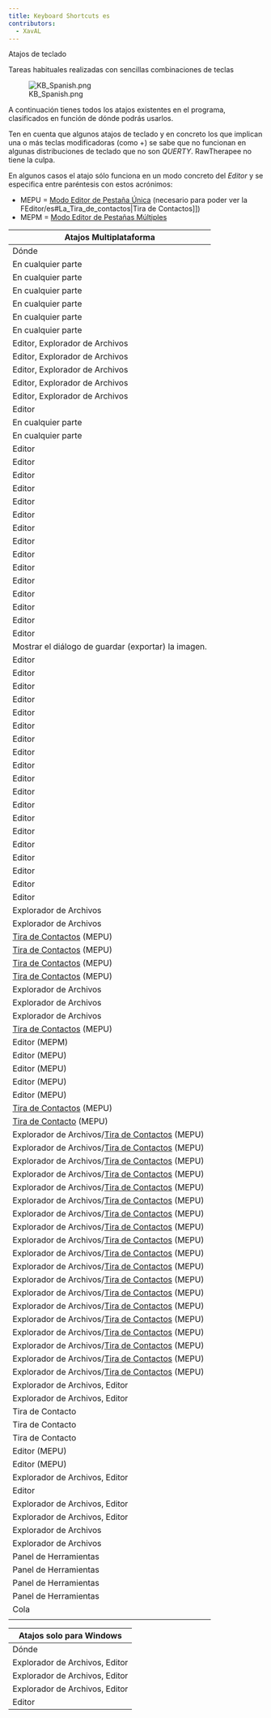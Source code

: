 ```yaml
---
title: Keyboard Shortcuts es
contributors:
  - XavAL
---
```


<div class="pagetitle">

Atajos de teclado

</div>
<div class="headline">

Tareas habituales realizadas con sencillas combinaciones de teclas

</div>

<figure>
<img src="KB_Spanish.png" title="KB_Spanish.png" />
<figcaption>KB_Spanish.png</figcaption>
</figure>

A continuación tienes todos los atajos existentes en el programa,
clasificados en función de dónde podrás usarlos.

Ten en cuenta que algunos atajos de teclado y en concreto los que
implican una o más teclas modificadoras (como +) se sabe que no
funcionan en algunas distribuciones de teclado que no son *QUERTY*.
RawTherapee no tiene la culpa.

En algunos casos el atajo sólo funciona en un modo concreto del *Editor*
y se especifica entre paréntesis con estos acrónimos:

- MEPU = [Modo Editor de Pestaña
  Única](Editor/es#Modos_de_pestaña_del_Editor.md) (necesario
  para poder ver la FEditor/es#La_Tira_de_contactos\|Tira de
  Contactos\]\])
- MEPM = [Modo Editor de Pestañas
  Múltiples](Editor/es#Modos_de_pestaña_del_Editor.md)

  

<div class="grid-table-wrapper">

| Atajos Multiplataforma                                                                       |
|----------------------------------------------------------------------------------------------|
| Dónde                                                                                        |
| En cualquier parte                                                                           |
| En cualquier parte                                                                           |
| En cualquier parte                                                                           |
| En cualquier parte                                                                           |
| En cualquier parte                                                                           |
| En cualquier parte                                                                           |
| Editor, Explorador de Archivos                                                               |
| Editor, Explorador de Archivos                                                               |
| Editor, Explorador de Archivos                                                               |
| Editor, Explorador de Archivos                                                               |
| Editor, Explorador de Archivos                                                               |
| Editor                                                                                       |
| En cualquier parte                                                                           |
| En cualquier parte                                                                           |
| Editor                                                                                       |
| Editor                                                                                       |
| Editor                                                                                       |
| Editor                                                                                       |
| Editor                                                                                       |
| Editor                                                                                       |
| Editor                                                                                       |
| Editor                                                                                       |
| Editor                                                                                       |
| Editor                                                                                       |
| Editor                                                                                       |
| Editor                                                                                       |
| Editor                                                                                       |
| Editor                                                                                       |
| Editor                                                                                       |
| Mostrar el diálogo de guardar (exportar) la imagen.                                          |
| Editor                                                                                       |
| Editor                                                                                       |
| Editor                                                                                       |
| Editor                                                                                       |
| Editor                                                                                       |
| Editor                                                                                       |
| Editor                                                                                       |
| Editor                                                                                       |
| Editor                                                                                       |
| Editor                                                                                       |
| Editor                                                                                       |
| Editor                                                                                       |
| Editor                                                                                       |
| Editor                                                                                       |
| Editor                                                                                       |
| Editor                                                                                       |
| Editor                                                                                       |
| Editor                                                                                       |
| Editor                                                                                       |
| Explorador de Archivos                                                                       |
| Explorador de Archivos                                                                       |
| [Tira de Contactos](Editor/es#La_Tira_de_Contactos.md) (MEPU)                        |
| [Tira de Contactos](Editor/es#La_Tira_de_Contactos.md) (MEPU)                        |
| [Tira de Contactos](Editor/es#La_Tira_de_Contactos.md) (MEPU)                        |
| [Tira de Contactos](Editor/es#La_Tira_de_Contactos.md) (MEPU)                        |
| Explorador de Archivos                                                                       |
| Explorador de Archivos                                                                       |
| Explorador de Archivos                                                                       |
| [Tira de Contactos](Editor/es#La_Tira_de_Contactos.md) (MEPU)                        |
| Editor (MEPM)                                                                                |
| Editor (MEPU)                                                                                |
| Editor (MEPU)                                                                                |
| Editor (MEPU)                                                                                |
| Editor (MEPU)                                                                                |
| [Tira de Contactos](Editor/es#La_Tira_de_Contactos.md) (MEPU)                        |
| [Tira de Contacto](Editor/es#La_Tira_de_Contacto.md) (MEPU)                          |
| Explorador de Archivos/[Tira de Contactos](Editor/es#La_Tira_de_Contactos.md) (MEPU) |
| Explorador de Archivos/[Tira de Contactos](Editor/es#La_Tira_de_Contactos.md) (MEPU) |
| Explorador de Archivos/[Tira de Contactos](Editor/es#La_Tira_de_Contactos.md) (MEPU) |
| Explorador de Archivos/[Tira de Contactos](Editor/es#La_Tira_de_Contactos.md) (MEPU) |
| Explorador de Archivos/[Tira de Contactos](Editor/es#La_Tira_de_Contactos.md) (MEPU) |
| Explorador de Archivos/[Tira de Contactos](Editor/es#La_Tira_de_Contactos.md) (MEPU) |
| Explorador de Archivos/[Tira de Contactos](Editor/es#La_Tira_de_Contactos.md) (MEPU) |
| Explorador de Archivos/[Tira de Contactos](Editor/es#La_Tira_de_Contactos.md) (MEPU) |
| Explorador de Archivos/[Tira de Contactos](Editor/es#La_Tira_de_Contactos.md) (MEPU) |
| Explorador de Archivos/[Tira de Contactos](Editor/es#La_Tira_de_Contactos.md) (MEPU) |
| Explorador de Archivos/[Tira de Contactos](Editor/es#La_Tira_de_Contactos.md) (MEPU) |
| Explorador de Archivos/[Tira de Contactos](Editor/es#La_Tira_de_Contactos.md) (MEPU) |
| Explorador de Archivos/[Tira de Contactos](Editor/es#La_Tira_de_Contactos.md) (MEPU) |
| Explorador de Archivos/[Tira de Contactos](Editor/es#La_Tira_de_Contactos.md) (MEPU) |
| Explorador de Archivos/[Tira de Contactos](Editor/es#La_Tira_de_Contactos.md) (MEPU) |
| Explorador de Archivos/[Tira de Contactos](Editor/es#La_Tira_de_Contactos.md) (MEPU) |
| Explorador de Archivos/[Tira de Contactos](Editor/es#La_Tira_de_Contactos.md) (MEPU) |
| Explorador de Archivos/[Tira de Contactos](Editor/es#La_Tira_de_Contactos.md) (MEPU) |
| Explorador de Archivos/[Tira de Contactos](Editor/es#La_Tira_de_Contactos.md) (MEPU) |
| Explorador de Archivos, Editor                                                               |
| Explorador de Archivos, Editor                                                               |
| Tira de Contacto                                                                             |
| Tira de Contacto                                                                             |
| Tira de Contacto                                                                             |
| Editor (MEPU)                                                                                |
| Editor (MEPU)                                                                                |
| Explorador de Archivos, Editor                                                               |
| Editor                                                                                       |
| Explorador de Archivos, Editor                                                               |
| Explorador de Archivos, Editor                                                               |
| Explorador de Archivos                                                                       |
| Explorador de Archivos                                                                       |
| Panel de Herramientas                                                                        |
| Panel de Herramientas                                                                        |
| Panel de Herramientas                                                                        |
| Panel de Herramientas                                                                        |
| Cola                                                                                         |
|                                                                                              |

</div>
<div class="grid-table-wrapper">

| Atajos solo para Windows       |
|--------------------------------|
| Dónde                          |
| Explorador de Archivos, Editor |
| Explorador de Archivos, Editor |
| Explorador de Archivos, Editor |
| Editor                         |

</div>
